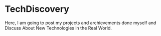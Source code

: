 # TechDiscovery
Here, I am going to post my projects and archievements done myself and Discuss About New Technologies in the Real World.
